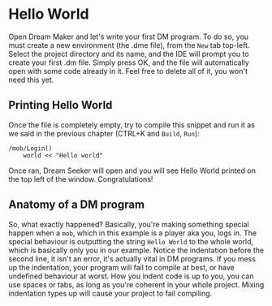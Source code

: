 # Hello World
Open Dream Maker and let's write your first DM program. To do so, you must create a new environment (the .dme file), from the `New` tab top-left. Select the project directory and its name, and the IDE will prompt you to create your first .dm file. Simply press OK, and the file will automatically open with some code already in it. Feel free to delete all of it, you won't need this yet.

## Printing Hello World
Once the file is completely empty, try to compile this snippet and run it as we said in the previous chapter (CTRL+K and `Build`, `Run`):

    /mob/Login()
		world << "Hello world"

Once ran, Dream Seeker will open and you will see Hello World printed on the top left of the window. Congratulations!
## Anatomy of a DM program
So, what exactly happened? Basically, you're making something special happen when a `mob`, which in this example is a player aka you, logs in. The special behaviour is outputting the string `Hello World` to the whole world, which is basically only you in our example. Notice the indentation before the second line, it isn't an error, it's actually vital in DM programs. If you mess up the indentation, your program will fail to compile at best, or have undefined behaviour at worst. How you indent code is up to you, you can use spaces or tabs, as long as you're coherent in your whole project. Mixing indentation types up will cause your project to fail compiling.
